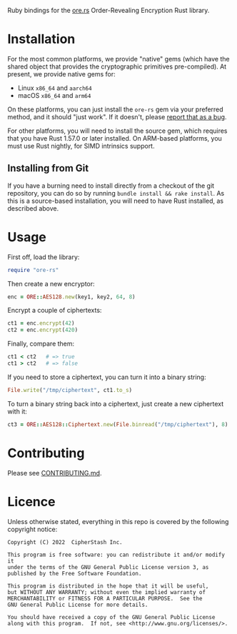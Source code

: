 Ruby bindings for the [ore.rs](https://github.com/cipherstash/ore.rs) Order-Revealing Encryption Rust library.


# Installation

For the most common platforms, we provide "native" gems (which have the shared
object that provides the cryptographic primitives pre-compiled).  At present,
we provide native gems for:

* Linux `x86_64` and `aarch64`
* macOS `x86_64` and `arm64`

On these platforms, you can just install the `ore-rs` gem via your preferred
method, and it should "just work".  If it doesn't, please [report that as a
bug](https://github.com/cipherstash/ruby-ore-rs/issues).

For other platforms, you will need to install the source gem, which requires
that you have Rust 1.57.0 or later installed.  On ARM-based platforms, you must
use Rust nightly, for SIMD intrinsics support.

## Installing from Git

If you have a burning need to install directly from a checkout of the git
repository, you can do so by running `bundle install && rake install`.  As this
is a source-based installation, you will need to have Rust installed, as
described above.


# Usage

First off, load the library:

```ruby
require "ore-rs"
```

Then create a new encryptor:

```ruby
enc = ORE::AES128.new(key1, key2, 64, 8)
```

Encrypt a couple of ciphertexts:

```ruby
ct1 = enc.encrypt(42)
ct2 = enc.encrypt(420)
```

Finally, compare them:

```ruby
ct1 < ct2   # => true
ct1 > ct2   # => false
```

If you need to store a ciphertext, you can turn it into a binary string:

```ruby
File.write("/tmp/ciphertext", ct1.to_s)
```

To turn a binary string back into a ciphertext, just create a new ciphertext with it:

```ruby
ct3 = ORE::AES128::Ciphertext.new(File.binread("/tmp/ciphertext"), 8)
```


# Contributing

Please see [CONTRIBUTING.md](CONTRIBUTING.md).


# Licence

Unless otherwise stated, everything in this repo is covered by the following
copyright notice:

    Copyright (C) 2022  CipherStash Inc.

    This program is free software: you can redistribute it and/or modify it
    under the terms of the GNU General Public License version 3, as
    published by the Free Software Foundation.

    This program is distributed in the hope that it will be useful,
    but WITHOUT ANY WARRANTY; without even the implied warranty of
    MERCHANTABILITY or FITNESS FOR A PARTICULAR PURPOSE.  See the
    GNU General Public License for more details.

    You should have received a copy of the GNU General Public License
    along with this program.  If not, see <http://www.gnu.org/licenses/>.
